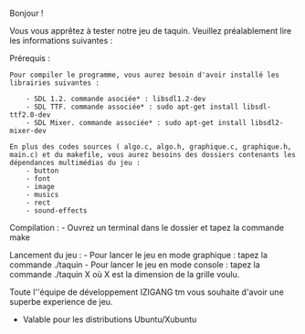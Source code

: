 Bonjour !

Vous vous apprêtez à tester notre jeu de taquin. Veuillez préalablement lire les informations suivantes :

Prérequis : 

	Pour compiler le programme, vous aurez besoin d'avoir installé les librairies suivantes :
		
		- SDL 1.2. commande asociée* : libsdl1.2-dev
		- SDL TTF. commande associée* : sudo apt-get install libsdl-ttf2.0-dev
		- SDL Mixer. commande associée* : sudo apt-get install libsdl2-mixer-dev
	
	En plus des codes sources ( algo.c, algo.h, graphique.c, graphique.h, main.c) et du makefile, vous aurez besoins des dossiers contenants les dépendances multimédias du jeu : 
		- button
		- font
		- image
		- musics 
		- rect 
		- sound-effects

Compilation :
	- Ouvrez un terminal dans le dossier et tapez la commande make

Lancement du jeu :
	- Pour lancer le jeu en mode graphique : tapez la commande ./taquin
	- Pour lancer le jeu en mode console : tapez la commande ./taquin X   où X est la dimension de la grille voulu.


Toute l''équipe de développement IZIGANG tm vous souhaite d'avoir une superbe experience de jeu.



* Valable pour les distributions Ubuntu/Xubuntu

